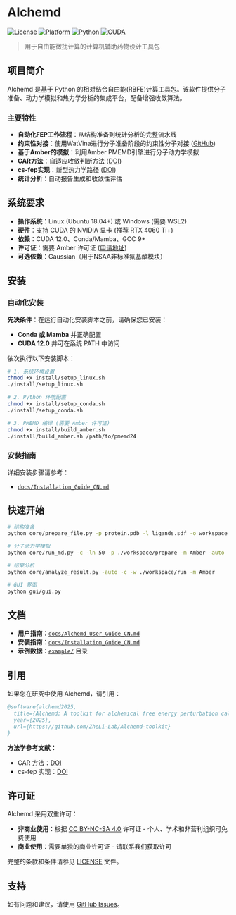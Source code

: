 # Alchemd

[![License](https://img.shields.io/badge/license-CC%20BY--NC--SA--4.0-blue.svg)](#license)
[![Platform](https://img.shields.io/badge/platform-Linux-lightgrey.svg)](#system-requirements)
[![Python](https://img.shields.io/badge/python-3.9+-blue.svg)](#installation)
[![CUDA](https://img.shields.io/badge/CUDA-12.0-green.svg)](#system-requirements)

> 用于自由能微扰计算的计算机辅助药物设计工具包

## 项目简介

Alchemd 是基于 Python 的相对结合自由能(RBFE)计算工具包。该软件提供分子准备、动力学模拟和热力学分析的集成平台，配备增强收敛算法。

### 主要特性

- **自动化FEP工作流程**：从结构准备到统计分析的完整流水线
- **约束性对接**：使用WatVina进行分子准备阶段的约束性分子对接 ([GitHub](https://github.com/biocheming/watvina))
- **基于Amber的模拟**：利用Amber PMEMD引擎进行分子动力学模拟
- **CAR方法**：自适应收敛判断方法 ([DOI](https://pubs.acs.org/doi/10.1021/acs.jctc.4c00939))
- **cs-fep实现**：新型热力学路径 ([DOI](https://doi.org/10.1016/j.apsb.2024.06.021))
- **统计分析**：自动报告生成和收敛性评估

## 系统要求

- **操作系统**：Linux (Ubuntu 18.04+) 或 Windows (需要 WSL2)
- **硬件**：支持 CUDA 的 NVIDIA 显卡 (推荐 RTX 4060 Ti+)
- **依赖**：CUDA 12.0、Conda/Mamba、GCC 9+
- **许可证**：需要 Amber 许可证 ([申请地址](https://ambermd.org/))
- **可选依赖**：Gaussian（用于NSAA非标准氨基酸模块）

## 安装

### 自动化安装

**先决条件**：在运行自动化安装脚本之前，请确保您已安装：
- **Conda 或 Mamba** 并正确配置
- **CUDA 12.0** 并可在系统 PATH 中访问

依次执行以下安装脚本：

```bash
# 1. 系统环境设置
chmod +x install/setup_linux.sh
./install/setup_linux.sh

# 2. Python 环境配置
chmod +x install/setup_conda.sh
./install/setup_conda.sh

# 3. PMEMD 编译 (需要 Amber 许可证)
chmod +x install/build_amber.sh
./install/build_amber.sh /path/to/pmemd24
```

### 安装指南

详细安装步骤请参考：
- [`docs/Installation_Guide_CN.md`](docs/Installation_Guide_CN.md)

## 快速开始

```bash
# 结构准备
python core/prepare_file.py -p protein.pdb -l ligands.sdf -o workspace --cs-align -d -auto

# 分子动力学模拟
python core/run_md.py -c -ln 50 -p ./workspace/prepare -m Amber -auto

# 结果分析
python core/analyze_result.py -auto -c -w ./workspace/run -m Amber

# GUI 界面
python gui/gui.py
```

## 文档

- **用户指南**：[`docs/Alchemd_User_Guide_CN.md`](docs/Alchemd_User_Guide_CN.md)
- **安装指南**：[`docs/Installation_Guide_CN.md`](docs/Installation_Guide_CN.md)
- **示例数据**：[`example/`](example/) 目录

## 引用

如果您在研究中使用 Alchemd，请引用：

```bibtex
@software{alchemd2025,
  title={Alchemd: A toolkit for alchemical free energy perturbation calculations},
  year={2025},
  url={https://github.com/ZheLi-Lab/Alchemd-toolkit}
}
```

**方法学参考文献：**
- CAR 方法：[DOI](https://pubs.acs.org/doi/10.1021/acs.jctc.4c00939)  
- cs-fep 实现：[DOI](https://doi.org/10.1016/j.apsb.2024.06.021)

## 许可证

Alchemd 采用双重许可：

- **非商业使用**：根据 [CC BY-NC-SA 4.0](LICENSE.md) 许可证 - 个人、学术和非营利组织可免费使用
- **商业使用**：需要单独的商业许可证 - 请联系我们获取许可

完整的条款和条件请参见 [LICENSE](LICENSE.md) 文件。

## 支持

如有问题和建议，请使用 [GitHub Issues](../../issues)。